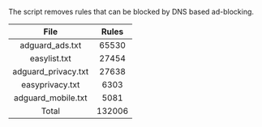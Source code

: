 The script removes rules that can be blocked by DNS based ad-blocking.


| File | Rules |
|:----:|:-----:|
| adguard_ads.txt | 65530 |
| easylist.txt | 27454 |
| adguard_privacy.txt | 27638 |
| easyprivacy.txt | 6303 |
| adguard_mobile.txt | 5081 |
| Total | 132006 |